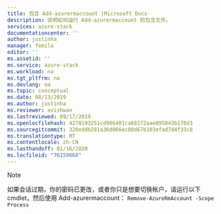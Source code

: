```yaml
---
title: 包含 Add-azurermaccount |Microsoft Docs
description: 说明如何运行 Add-azurermaccount 的包含文件。
services: azure-stack
documentationcenter: ''
author: justinha
manager: femila
editor: ''
ms.assetid: ''
ms.service: azure-stack
ms.workload: na
ms.tgt_pltfrm: na
ms.devlang: na
ms.topic: conceptual
ms.date: 08/13/2019
ms.author: justinha
ms.reviewer: avishwan
ms.lastreviewed: 09/17/2019
ms.openlocfilehash: 4278193251cd986401ca68172aae895043b178d3
ms.sourcegitcommit: 320eddb281a36d066ec80d67b103efad7d4f33c8
ms.translationtype: MT
ms.contentlocale: zh-CN
ms.lasthandoff: 01/16/2020
ms.locfileid: "76159668"
---
```

>[!Note]
>如果会话过期，你的密码已更改，或者你只是想要切换帐户，请运行以下 cmdlet，然后使用 Add-azurermaccount： `Remove-AzureRmAccount -Scope Process`
